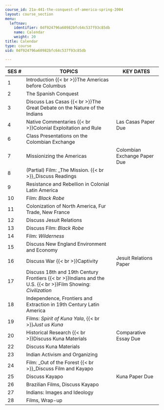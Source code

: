 ```yaml
---
course_id: 21a-441-the-conquest-of-america-spring-2004
layout: course_section
menu:
  leftnav:
    identifier: 0df924796a60982bfc64c537f93c85db
    name: Calendar
    weight: 20
title: Calendar
type: course
uid: 0df924796a60982bfc64c537f93c85db

---
```


| SES # | TOPICS | KEY DATES |
| --- | --- | --- |
| 1 | Introduction  {{< br >}}The Americas before Columbus |  |
| 2 | The Spanish Conquest |  |
| 3 | Discuss Las Casas  {{< br >}}The Great Debate on the Nature of the Indians |  |
| 4 | Native Commentaries  {{< br >}}Colonial Exploitation and Rule | Las Casas Paper Due |
| 6 | Class Presentations on the Colombian Exchange |  |
| 7 | Missionizing the Americas | Colombian Exchange Paper Due |
| 8 | (Partial) Film: _The Mission.  {{< br >}}_Discuss Readings |  |
| 9 | Resistance and Rebellion in Colonial Latin America |  |
| 10 | Film: _Black Robe_ |  |
| 11 | Colonization of North America, Fur Trade, New France |  |
| 12 | Discuss Jesuit Relations |  |
| 13 | Discuss Film: _Black Robe_ |  |
| 14 | Film: _Wilderness_ |  |
| 15 | Discuss New England Environment and Economy |  |
| 16 | Discuss War  {{< br >}}Captivity | Jesuit Relations Paper |
| 17 | Discuss 18th and 19th Century Frontiers  {{< br >}}Indians and the U.S.  {{< br >}}Film Showing: _Civilization_ |  |
| 18 | Independence, Frontiers and Extraction in 19th Century Latin America |  |
| 19 | Films: _Spirit of Kuna Yala_,  {{< br >}}_Just us Kuna_ |  |
| 20 | Historical Research  {{< br >}}Discuss Kuna Materials | Comparative Essay Due |
| 22 | Discuss Kuna Materials |  |
| 23 | Indian Activism and Organizing |  |
| 24 | Film: _Out of the Forest  {{< br >}}_Discuss Film and Kayapo |  |
| 25 | Discuss Kayapo | Kuna Paper Due |
| 26 | Brazilian Films, Discuss Kayapo |  |
| 27 | Indians: Images and Ideology |  |
| 28 | Films, Wrap-up |